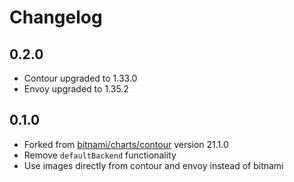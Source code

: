 # Changelog
## 0.2.0
* Contour upgraded to 1.33.0
* Envoy upgraded to 1.35.2

## 0.1.0
* Forked from [bitnami/charts/contour](https://github.com/bitnami/charts/tree/main/bitnami/contour) version 21.1.0
* Remove `defaultBackend` functionality
* Use images directly from contour and envoy instead of bitnami
